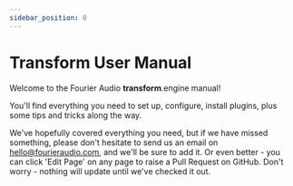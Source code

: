```yaml
---
sidebar_position: 0
---
```


# Transform User Manual

Welcome to the Fourier Audio **transform**.engine manual!

You'll find everything you need to set up, configure, install plugins, plus some tips and tricks along the way.

We've hopefully covered everything you need, but if we have missed something, please don't hesitate
to send us an email on [hello@fourieraudio.com](mailto:hello@fourieraudio.com), and we'll be sure to
add it. Or even better - you can click 'Edit Page' on any page to raise a Pull Request on GitHub.
Don't worry - nothing will update until we've checked it out.
